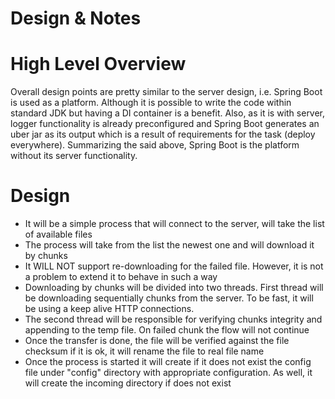 # Design & Notes
# High Level Overview
Overall design points are pretty similar to the server design, i.e. Spring Boot is used as a platform. Although it is
possible to write the code within standard JDK but having a DI container is a benefit. Also, as it is with server,
logger functionality is already preconfigured and Spring Boot generates an uber jar as its output which is a result of
requirements for the task (deploy everywhere). Summarizing the said above, Spring Boot is the platform without its
server functionality.
# Design
* It will be a simple process that will connect to the server, will take the list of available files
* The process will take from the list the newest one and will download it by chunks
* It WILL NOT support re-downloading for the failed file. However, it is not a problem to extend it to behave in such a
way 
* Downloading by chunks will be divided into two threads. First thread will be downloading sequentially
chunks from the server. To be fast, it will be using a keep alive HTTP connections.
* The second thread will be responsible for verifying chunks integrity and appending to the temp file. On failed chunk
the flow will not continue
* Once the transfer is done, the file will be verified against the file checksum if it is ok, it will rename the file to
real file name
* Once the process is started it will create if it does not exist the config file under "config" directory with
appropriate configuration. As well, it will create the incoming directory if does not exist 
